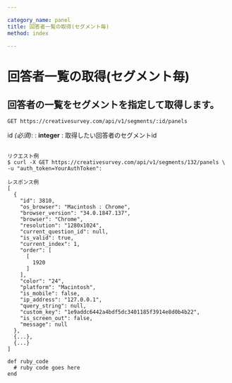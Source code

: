 ```yaml
---

category_name: panel
title: 回答者一覧の取得(セグメント毎)
method: index

---
```


# 回答者一覧の取得(セグメント毎)

## 回答者の一覧をセグメントを指定して取得します。

`GET https://creativesurvey.com/api/v1/segments/:id/panels`

id _(必須)_:
: __integer__
: 取得したい回答者のセグメントid

~~~

リクエスト例
$ curl -X GET https://creativesurvey.com/api/v1/segments/132/panels \
-u "auth_token=YourAuthToken":

レスポンス例
[
  {
    "id": 3810,
    "os_browser": "Macintosh : Chrome",
    "browser_version": "34.0.1847.137",
    "browser": "Chrome",
    "resolution": "1280x1024",
    "current_question_id": null,
    "is_valid": true,
    "current_index": 1,
    "order": [
      [
        1920
      ]
    ],
    "color": "24",
    "platform": "Macintosh",
    "is_mobile": false,
    "ip_address": "127.0.0.1",
    "query_string": null,
    "custom_key": "1e9addc6442a4bdf5dc3401185f3914e8d0b4b22",
    "is_screen_out": false,
    "message": null
  },
  {...},
  {...}
]

~~~

~~~
def ruby_code
  # ruby code goes here
end
~~~

